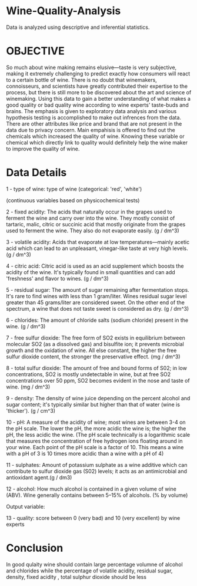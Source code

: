 # Wine-Quality-Analysis
Data is analyzed using descriptive and inferential statistics. 


# OBJECTIVE
So much about wine making remains elusive—taste is very subjective, making it extremely challenging to predict exactly how consumers will react to a certain bottle of wine. There is no doubt that winemakers, connoisseurs, and scientists have greatly contributed their expertise to the process, but there is still more to be discovered about the art and science of winemaking. Using this data to gain a better understanding of what makes a good quality or bad quality wine according to wine experts' taste-buds and brains. The emphasis is given to exploratory data analysis and various hypothesis testing is accomplished to make out infrences from the data. There are other attributes like price and brand that are not present in the data due to privacy concern. Main empahisis is offered to find out the chemicals which increased the quality of wine. Knowing these variable or
chemical which directly link to quality would definitely help the wine maker to improve the quality of wine.

# Data Details
1 - type of wine: type of wine (categorical: 'red', 'white')

(continuous variables based on physicochemical tests)

2 - fixed acidity: The acids that naturally occur in the grapes used to ferment the wine and carry over into the wine. They mostly consist of tartaric, malic, citric or succinic acid that mostly originate from the grapes used to ferment the wine. They also do not evaporate easily. (g / dm^3)

3 - volatile acidity: Acids that evaporate at low temperatures—mainly acetic acid which can lead to an unpleasant, vinegar-like taste at very high levels. (g / dm^3)

4 - citric acid: Citric acid is used as an acid supplement which boosts the acidity of the wine. It's typically found in small quantities and can add 'freshness' and flavor to wines. (g / dm^3)

5 - residual sugar: The amount of sugar remaining after fermentation stops. It's rare to find wines with less than 1 gram/liter. Wines residual sugar level greater than 45 grams/liter are considered sweet. On the other end of the spectrum, a wine that does not taste sweet is considered as dry. (g / dm^3)

6 - chlorides: The amount of chloride salts (sodium chloride) present in the wine. (g / dm^3)

7 - free sulfur dioxide: The free form of SO2 exists in equilibrium between molecular SO2 (as a dissolved gas) and bisulfite ion; it prevents microbial growth and the oxidation of wine. All else constant, the higher the free sulfur dioxide content, the stronger the preservative effect. (mg / dm^3)

8 - total sulfur dioxide: The amount of free and bound forms of S02; in low concentrations, SO2 is mostly undetectable in wine, but at free SO2 concentrations over 50 ppm, SO2 becomes evident in the nose and taste of wine. (mg / dm^3)

9 - density: The density of wine juice depending on the percent alcohol and sugar content; it's typically similar but higher than that of water (wine is 'thicker'). (g / cm^3)

10 - pH: A measure of the acidity of wine; most wines are between 3-4 on the pH scale. The lower the pH, the more acidic the wine is; the higher the pH, the less acidic the wine. (The pH scale technically is a logarithmic scale that measures the concentration of free hydrogen ions floating around in your wine. Each point of the pH scale is a factor of 10. This means a wine with a pH of 3 is 10 times more acidic than a wine with a pH of 4)

11 - sulphates: Amount of potassium sulphate as a wine additive which can contribute to sulfur dioxide gas (S02) levels; it acts as an antimicrobial and antioxidant agent.(g / dm3)

12 - alcohol: How much alcohol is contained in a given volume of wine (ABV). Wine generally contains between 5–15% of alcohols. (% by volume)

Output variable:

13 - quality: score between 0 (very bad) and 10 (very excellent) by wine experts

# Conclusion
In good qulaity wine should contain
large percentage volumne of alcohol and chlorides while the percentage of volatile acidity, residual sugar,
density, fixed acidity	, total sulphur dioxide should be less
